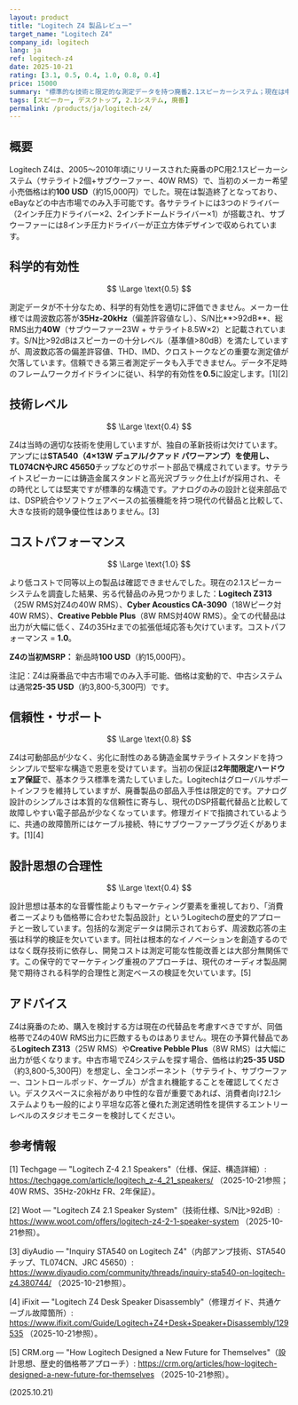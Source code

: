 ```yaml
---
layout: product
title: "Logitech Z4 製品レビュー"
target_name: "Logitech Z4"
company_id: logitech
lang: ja
ref: logitech-z4
date: 2025-10-21
rating: [3.1, 0.5, 0.4, 1.0, 0.8, 0.4]
price: 15000
summary: "標準的な技術と限定的な測定データを持つ廃番2.1スピーカーシステム；現在は中古市場でのみ入手可能"
tags: [スピーカー, デスクトップ, 2.1システム, 廃番]
permalink: /products/ja/logitech-z4/
---
```


## 概要

Logitech Z4は、2005～2010年頃にリリースされた廃番のPC用2.1スピーカーシステム（サテライト2個+サブウーファー、40W RMS）で、当初のメーカー希望小売価格は約**100 USD**（約15,000円）でした。現在は製造終了となっており、eBayなどの中古市場でのみ入手可能です。各サテライトには3つのドライバー（2インチ圧力ドライバー×2、2インチドームドライバー×1）が搭載され、サブウーファーには8インチ圧力ドライバーが正立方体デザインで収められています。

## 科学的有効性

$$ \Large \text{0.5} $$

測定データが不十分なため、科学的有効性を適切に評価できません。メーカー仕様では周波数応答が**35Hz-20kHz**（偏差許容値なし）、S/N比**>92dB**、総RMS出力**40W**（サブウーファー23W + サテライト8.5W×2）と記載されています。S/N比>92dBはスピーカーの十分レベル（基準値>80dB）を満たしていますが、周波数応答の偏差許容値、THD、IMD、クロストークなどの重要な測定値が欠落しています。信頼できる第三者測定データも入手できません。データ不足時のフレームワークガイドラインに従い、科学的有効性を**0.5**に設定します。[1][2]

## 技術レベル

$$ \Large \text{0.4} $$

Z4は当時の適切な技術を使用していますが、独自の革新技術は欠けています。アンプには**STA540（4×13W デュアル/クアッド パワーアンプ）**を使用し、**TL074CN**や**JRC 45650**チップなどのサポート部品で構成されています。サテライトスピーカーには鋳造金属スタンドと高光沢ブラック仕上げが採用され、その時代としては堅実ですが標準的な構造です。アナログのみの設計と従来部品では、DSP統合やソフトウェアベースの拡張機能を持つ現代の代替品と比較して、大きな技術的競争優位性はありません。[3]

## コストパフォーマンス

$$ \Large \text{1.0} $$

より低コストで同等以上の製品は確認できませんでした。現在の2.1スピーカーシステムを調査した結果、劣る代替品のみ見つかりました：**Logitech Z313**（25W RMS対Z4の40W RMS）、**Cyber Acoustics CA-3090**（18Wピーク対40W RMS）、**Creative Pebble Plus**（8W RMS対40W RMS）。全ての代替品は出力が大幅に低く、Z4の35Hzまでの拡張低域応答も欠けています。コストパフォーマンス = **1.0**。

**Z4の当初MSRP：** 新品時**100 USD**（約15,000円）。

注記：Z4は廃番品で中古市場でのみ入手可能、価格は変動的で、中古システムは通常**25-35 USD**（約3,800-5,300円）です。

## 信頼性・サポート

$$ \Large \text{0.8} $$

Z4は可動部品が少なく、劣化に耐性のある鋳造金属サテライトスタンドを持つシンプルで堅牢な構造で恩恵を受けています。当初の保証は**2年間限定ハードウェア保証**で、基本クラス標準を満たしていました。Logitechはグローバルサポートインフラを維持していますが、廃番製品の部品入手性は限定的です。アナログ設計のシンプルさは本質的な信頼性に寄与し、現代のDSP搭載代替品と比較して故障しやすい電子部品が少なくなっています。修理ガイドで指摘されているように、共通の故障箇所にはケーブル接続、特にサブウーファープラグ近くがあります。[1][4]

## 設計思想の合理性

$$ \Large \text{0.4} $$

設計思想は基本的な音響性能よりもマーケティング要素を重視しており、「消費者ニーズよりも価格帯に合わせた製品設計」というLogitechの歴史的アプローチと一致しています。包括的な測定データは開示されておらず、周波数応答の主張は科学的検証を欠いています。同社は根本的なイノベーションを創造するのではなく既存技術に依存し、開発コストは測定可能な性能改善とは大部分無関係です。この保守的でマーケティング重視のアプローチは、現代のオーディオ製品開発で期待される科学的合理性と測定ベースの検証を欠いています。[5]

## アドバイス

Z4は廃番のため、購入を検討する方は現在の代替品を考慮すべきですが、同価格帯でZ4の40W RMS出力に匹敵するものはありません。現在の予算代替品である**Logitech Z313**（25W RMS）や**Creative Pebble Plus**（8W RMS）は大幅に出力が低くなります。中古市場でZ4システムを探す場合、価格は約**25-35 USD**（約3,800-5,300円）を想定し、全コンポーネント（サテライト、サブウーファー、コントロールポッド、ケーブル）が含まれ機能することを確認してください。デスクスペースに余裕があり中性的な音が重要であれば、消費者向け2.1システムよりも一般的により平坦な応答と優れた測定透明性を提供するエントリーレベルのスタジオモニターを検討してください。

## 参考情報

[1] Techgage — "Logitech Z-4 2.1 Speakers"（仕様、保証、構造詳細）: https://techgage.com/article/logitech_z-4_21_speakers/ （2025-10-21参照；40W RMS、35Hz-20kHz FR、2年保証）。

[2] Woot — "Logitech Z4 2.1 Speaker System"（技術仕様、S/N比>92dB）: https://www.woot.com/offers/logitech-z4-2-1-speaker-system （2025-10-21参照）。

[3] diyAudio — "Inquiry STA540 on Logitech Z4"（内部アンプ技術、STA540チップ、TL074CN、JRC 45650）: https://www.diyaudio.com/community/threads/inquiry-sta540-on-logitech-z4.380744/ （2025-10-21参照）。

[4] iFixit — "Logitech Z4 Desk Speaker Disassembly"（修理ガイド、共通ケーブル故障箇所）: https://www.ifixit.com/Guide/Logitech+Z4+Desk+Speaker+Disassembly/129535 （2025-10-21参照）。

[5] CRM.org — "How Logitech Designed a New Future for Themselves"（設計思想、歴史的価格帯アプローチ）: https://crm.org/articles/how-logitech-designed-a-new-future-for-themselves （2025-10-21参照）。

(2025.10.21)